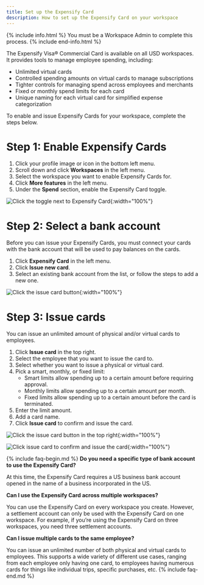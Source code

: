 ```yaml
---
title: Set up the Expensify Card
description: How to set up the Expensify Card on your workspace
---
```

<div id="new-expensify" markdown="1">

{% include info.html %}
You must be a Workspace Admin to complete this process.
{% include end-info.html %}

The Expensify Visa® Commercial Card is available on all USD workspaces. It provides tools to manage employee spending, including:

- Unlimited virtual cards
- Controlled spending amounts on virtual cards to manage subscriptions
- Tighter controls for managing spend across employees and merchants
- Fixed or monthly spend limits for each card
- Unique naming for each virtual card for simplified expense categorization

To enable and issue Expensify Cards for your workspace, complete the steps below.

# Step 1: Enable Expensify Cards

1. Click your profile image or icon in the bottom left menu.
2. Scroll down and click **Workspaces** in the left menu.
3. Select the workspace you want to enable Expensify Cards for.
4. Click **More features** in the left menu.
5. Under the **Spend** section, enable the Expensify Card toggle.

![Click the toggle next to Expensify Card]({{site.url}}/assets/images/ExpensifyHelp-WorkspaceFeeds_01.png){:width="100%"}

# Step 2: Select a bank account

Before you can issue your Expensify Cards, you must connect your cards with the bank account that will be used to pay balances on the cards.

1. Click **Expensify Card** in the left menu.
2. Click **Issue new card**.
3. Select an existing bank account from the list, or follow the steps to add a new one.

![Click the issue card button]({{site.url}}/assets/images/ExpensifyHelp-WorkspaceFeeds_02.png){:width="100%"}

# Step 3: Issue cards

You can issue an unlimited amount of physical and/or virtual cards to employees.

1. Click **Issue card** in the top right.
2. Select the employee that you want to issue the card to.
3. Select whether you want to issue a physical or virtual card.
4. Pick a smart, monthly, or fixed limit:
    - Smart limits allow spending up to a certain amount before requiring approval.
    - Monthly limits allow spending up to a certain amount per month.
    - Fixed limits allow spending up to a certain amount before the card is terminated.
5. Enter the limit amount.
6. Add a card name.
7. Click **Issue card** to confirm and issue the card.

![Click the issue card button in the top right]({{site.url}}/assets/images/ExpensifyHelp-WorkspaceFeeds_03.png){:width="100%"}

![Click issue card to confirm and issue the card]({{site.url}}/assets/images/ExpensifyHelp-WorkspaceFeeds_04.png){:width="100%"}

{% include faq-begin.md %}
**Do you need a specific type of bank account to use the Expensify Card?**

At this time, the Expensify Card requires a US business bank account opened in the name of a business incorporated in the US.

**Can I use the Expensify Card across multiple workspaces?**

You can use the Expensify Card on every workspace you create. However, a settlement account can only be used with the Expensify Card on one workspace. For example, if you’re using the Expensify Card on three workspaces, you need three settlement accounts.

**Can I issue multiple cards to the same employee?**

You can issue an unlimited number of both physical and virtual cards to employees. This supports a wide variety of different use cases, ranging from each employee only having one card, to employees having numerous cards for things like individual trips, specific purchases, etc.
{% include faq-end.md %}

</div>
